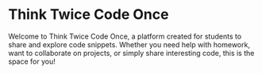 # Think Twice Code Once

Welcome to Think Twice Code Once, a platform created for students to share and explore code snippets. Whether you need help with homework, want to collaborate on projects, or simply share interesting code, this is the space for you!

